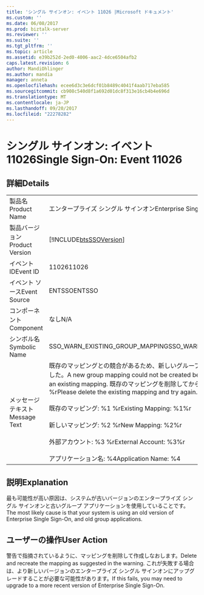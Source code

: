 ```yaml
---
title: 'シングル サインオン: イベント 11026 |Microsoft ドキュメント'
ms.custom: ''
ms.date: 06/08/2017
ms.prod: biztalk-server
ms.reviewer: ''
ms.suite: ''
ms.tgt_pltfrm: ''
ms.topic: article
ms.assetid: e39b252d-2ed0-4006-aac2-4dce6504afb2
caps.latest.revision: 6
author: MandiOhlinger
ms.author: mandia
manager: anneta
ms.openlocfilehash: ecee6d3c3e6dcf01b8489c4041f4aab717eba585
ms.sourcegitcommit: cb908c540d8f1a692d01dc8f313e16cb4b4e696d
ms.translationtype: MT
ms.contentlocale: ja-JP
ms.lasthandoff: 09/20/2017
ms.locfileid: "22278282"
---
```

# <a name="single-sign-on-event-11026"></a><span data-ttu-id="393a2-102">シングル サインオン: イベント 11026</span><span class="sxs-lookup"><span data-stu-id="393a2-102">Single Sign-On: Event 11026</span></span>
## <a name="details"></a><span data-ttu-id="393a2-103">詳細</span><span class="sxs-lookup"><span data-stu-id="393a2-103">Details</span></span>  
  
|||  
|-|-|  
|<span data-ttu-id="393a2-104">製品名</span><span class="sxs-lookup"><span data-stu-id="393a2-104">Product Name</span></span>|<span data-ttu-id="393a2-105">エンタープライズ シングル サインオン</span><span class="sxs-lookup"><span data-stu-id="393a2-105">Enterprise Single Sign-On</span></span>|  
|<span data-ttu-id="393a2-106">製品バージョン</span><span class="sxs-lookup"><span data-stu-id="393a2-106">Product Version</span></span>|[!INCLUDE[btsSSOVersion](../includes/btsssoversion-md.md)]|  
|<span data-ttu-id="393a2-107">イベント ID</span><span class="sxs-lookup"><span data-stu-id="393a2-107">Event ID</span></span>|<span data-ttu-id="393a2-108">11026</span><span class="sxs-lookup"><span data-stu-id="393a2-108">11026</span></span>|  
|<span data-ttu-id="393a2-109">イベント ソース</span><span class="sxs-lookup"><span data-stu-id="393a2-109">Event Source</span></span>|<span data-ttu-id="393a2-110">ENTSSO</span><span class="sxs-lookup"><span data-stu-id="393a2-110">ENTSSO</span></span>|  
|<span data-ttu-id="393a2-111">コンポーネント</span><span class="sxs-lookup"><span data-stu-id="393a2-111">Component</span></span>|<span data-ttu-id="393a2-112">なし</span><span class="sxs-lookup"><span data-stu-id="393a2-112">N/A</span></span>|  
|<span data-ttu-id="393a2-113">シンボル名</span><span class="sxs-lookup"><span data-stu-id="393a2-113">Symbolic Name</span></span>|<span data-ttu-id="393a2-114">SSO_WARN_EXISTING_GROUP_MAPPING</span><span class="sxs-lookup"><span data-stu-id="393a2-114">SSO_WARN_EXISTING_GROUP_MAPPING</span></span>|  
|<span data-ttu-id="393a2-115">メッセージ テキスト</span><span class="sxs-lookup"><span data-stu-id="393a2-115">Message Text</span></span>|<span data-ttu-id="393a2-116">既存のマッピングとの競合があるため、新しいグループ マッピングを作成できませんでした。</span><span class="sxs-lookup"><span data-stu-id="393a2-116">A new group mapping could not be created because there is a conflict with an existing mapping.</span></span> <span data-ttu-id="393a2-117">既存のマッピングを削除してから、再度実行してください。%r</span><span class="sxs-lookup"><span data-stu-id="393a2-117">Please delete the existing mapping and try again.%r</span></span><br /><br /> <span data-ttu-id="393a2-118">既存のマッピング: %1 %r</span><span class="sxs-lookup"><span data-stu-id="393a2-118">Existing Mapping: %1%r</span></span><br /><br /> <span data-ttu-id="393a2-119">新しいマッピング: %2 %r</span><span class="sxs-lookup"><span data-stu-id="393a2-119">New Mapping: %2%r</span></span><br /><br /> <span data-ttu-id="393a2-120">外部アカウント: %3 %r</span><span class="sxs-lookup"><span data-stu-id="393a2-120">External Account: %3%r</span></span><br /><br /> <span data-ttu-id="393a2-121">アプリケーション名: %4</span><span class="sxs-lookup"><span data-stu-id="393a2-121">Application Name: %4</span></span>|  
  
## <a name="explanation"></a><span data-ttu-id="393a2-122">説明</span><span class="sxs-lookup"><span data-stu-id="393a2-122">Explanation</span></span>  
 <span data-ttu-id="393a2-123">最も可能性が高い原因は、システムが古いバージョンのエンタープライズ シングル サインオンと古いグループ アプリケーションを使用していることです。</span><span class="sxs-lookup"><span data-stu-id="393a2-123">The most likely cause is that your system is using an old version of Enterprise Single Sign-On, and old group applications.</span></span>  
  
## <a name="user-action"></a><span data-ttu-id="393a2-124">ユーザーの操作</span><span class="sxs-lookup"><span data-stu-id="393a2-124">User Action</span></span>  
 <span data-ttu-id="393a2-125">警告で指摘されているように、マッピングを削除して作成しなおします。</span><span class="sxs-lookup"><span data-stu-id="393a2-125">Delete and recreate the mapping as suggested in the warning.</span></span> <span data-ttu-id="393a2-126">これが失敗する場合は、より新しいバージョンのエンタープライズ シングル サインオンにアップグレードすることが必要な可能性があります。</span><span class="sxs-lookup"><span data-stu-id="393a2-126">If this fails, you may need to upgrade to a more recent version of Enterprise Single Sign-On.</span></span>